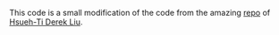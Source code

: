 
This code is a small modification of the code from the amazing [repo](https://github.com/HTDerekLiu/BlenderToolbox) of [Hsueh-Ti Derek Liu](https://www.dgp.toronto.edu/~hsuehtil/).
